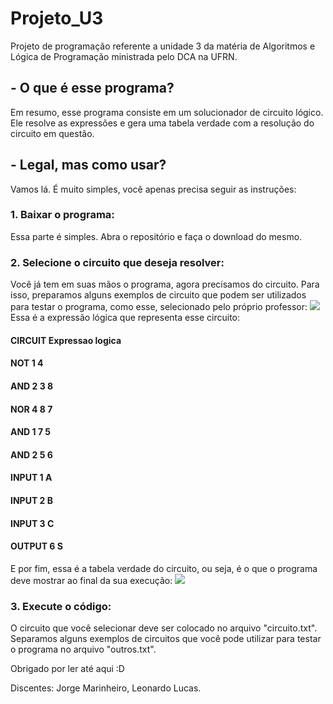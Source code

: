 # Projeto_U3
Projeto de programação referente a unidade 3 da matéria de Algoritmos e Lógica de Programação ministrada pelo DCA na UFRN.

## - O que é esse programa? 
Em resumo, esse programa consiste em um solucionador de circuito lógico. Ele resolve as expressões e gera uma tabela verdade com a resolução do circuito em questão.

## - Legal, mas como usar?
Vamos lá. É muito simples, você apenas precisa seguir as instruções:

### 1. Baixar o programa:
Essa parte é simples. Abra o repositório e faça o download do mesmo.
### 2. Selecione o circuito que deseja resolver:
Você já tem em suas mãos o programa, agora precisamos do circuito. Para isso, preparamos alguns exemplos de circuito que podem ser utilizados para testar o programa, como esse, selecionado pelo próprio professor:
<img src="https://user-images.githubusercontent.com/54714661/69645040-420a1900-1044-11ea-886b-0c98e63200a9.png">
Essa é a expressão lógica que representa esse circuito: 

#### CIRCUIT Expressao logica
#### NOT 1 4
#### AND 2 3 8
#### NOR 4 8 7
#### AND 1 7 5
#### AND 2 5 6
#### INPUT 1 A
#### INPUT 2 B
#### INPUT 3 C
#### OUTPUT 6 S

E por fim, essa é a tabela verdade do circuito, ou seja, é o que o programa deve mostrar ao final da sua execução:
<img src="https://user-images.githubusercontent.com/54714661/69645634-3b2fd600-1045-11ea-90c2-6ff347fe41b5.png">
### 3. Execute o código:
O circuito que você selecionar deve ser colocado no arquivo "circuito.txt". Separamos alguns exemplos de circuitos que você pode utilizar para testar o programa no arquivo "outros.txt".

Obrigado por ler até aqui :D

Discentes: Jorge Marinheiro, Leonardo Lucas.
